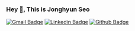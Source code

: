 ### Hey 👋, This is Jonghyun Seo

[![Gmail Badge](https://img.shields.io/badge/-jonghyun0101.seo@gmail.com-c14438?style=flat&logo=Gmail&logoColor=white&link=mailto:jonghyun0101.seo@gmail.com)](mailto:jonghyun0101.seo@gmail.com)
[![Linkedin Badge](https://img.shields.io/badge/-jonghyun--seo-0072b1?style=flat&logo=Linkedin&logoColor=white&link=https://www.linkedin.com/in/jonghyun--seo--7790139a/)](https://www.linkedin.com/in/jonghyun-seo-7790139a/)
 [![Github Badge](https://img.shields.io/badge/-jonghyunseo-grey?style=flat&logo=github&logoColor=white&link=https://github.com/jonghyunseo/)](https://www.github.com/jonghyunseo/)


<!--
**jonghyunseo/jonghyunseo** is a ✨ _special_ ✨ repository because its `README.md` (this file) appears on your GitHub profile.

Here are some ideas to get you started:

- 🔭 I’m currently working on ...
- 🌱 I’m currently learning ...
- 👯 I’m looking to collaborate on ...
- 🤔 I’m looking for help with ...
- 💬 Ask me about ...
- 📫 How to reach me: ...
- 😄 Pronouns: ...
- ⚡ Fun fact: ...
-->
